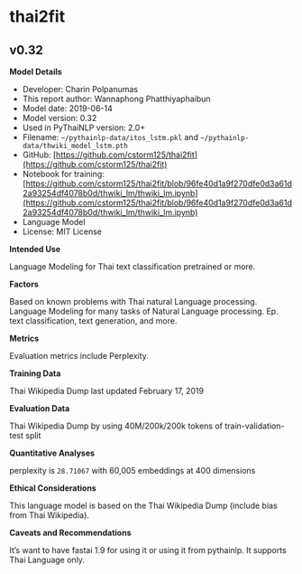 # thai2fit

## v0.32

**Model Details**

- Developer: Charin Polpanumas
- This report author: Wannaphong Phatthiyaphaibun
- Model date: 2019-06-14
- Model version: 0.32
- Used in PyThaiNLP version: 2.0+
- Filename: `~/pythainlp-data/itos_lstm.pkl` and `~/pythainlp-data/thwiki_model_lstm.pth`
- GitHub: [https://github.com/cstorm125/thai2fit](https://github.com/cstorm125/thai2fit)
- Notebook for training: [https://github.com/cstorm125/thai2fit/blob/96fe40d1a9f270dfe0d3a61d2a93254df4078b0d/thwiki_lm/thwiki_lm.ipynb](https://github.com/cstorm125/thai2fit/blob/96fe40d1a9f270dfe0d3a61d2a93254df4078b0d/thwiki_lm/thwiki_lm.ipynb) 
- Language Model
- License: MIT License

**Intended Use**

Language Modeling for Thai text classification pretrained or more.

**Factors**

Based on known problems with Thai natural Language processing. Language Modeling for many tasks of Natural Language processing. Ep. text classification, text generation, and more. 

**Metrics**

Evaluation metrics include Perplexity.

**Training Data**

Thai Wikipedia Dump last updated February 17, 2019

**Evaluation Data**

Thai Wikipedia Dump by using 40M/200k/200k tokens of train-validation-test split

**Quantitative Analyses**

perplexity is `28.71067` with 60,005 embeddings at 400 dimensions

**Ethical Considerations**

This language model is based on the Thai Wikipedia Dump (include bias from Thai Wikipedia).

**Caveats and Recommendations**

It’s want to have fastai 1.9 for using it or using it from pythainlp.
It supports Thai Language only.
